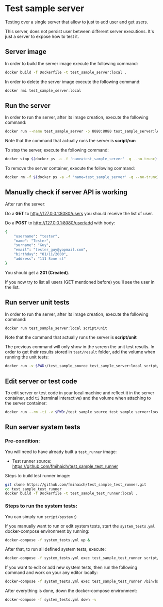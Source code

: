 # Test sample server

Testing over a single server that allow to just to add user and get users.

This server, does not persist user between different server executions. It's just a server to expose how to test it.  

## Server image

In order to build the server image execute the following command:
```bash
docker build -f Dockerfile -t test_sample_server:local .
```

In order to delete the server image execute the following command:
```bash
docker rmi test_sample_server:local
```


## Run the server

In order to run the server, after its image creation, execute the following command:
```bash
docker run --name test_sample_server -p 8080:8080 test_sample_server:local script/run
```
Note that the command that actually runs the server is **script/run**

To stop the server, execute the following command:
```bash
docker stop $(docker ps -a -f 'name=test_sample_server' -q --no-trunc)
```

To remove the server container, execute the following command:
```bash
docker rm -f $(docker ps -a -f 'name=test_sample_server' -q --no-trunc)
```

## Manually check if server API is working

After run the server:

Do a **GET** to http://127.0.0.1:8080/users you should receive the list of user.

Do a **POST** to http://127.0.0.1:8080/user/add with body:
```bash
{
    "username": "tester",
    "name": "Tester",
    "surname": "Guy",
    "email": "tester_guy@yopmail.com",
    "birthday": "01/11/2000",
    "address": "111 Some st"
}
```

You should get a **201 (Created)**. 

If you now try to list all users (GET mentioned before) you'll see the user in the list.


## Run server unit tests

In order to run the server, after its image creation, execute the following command:
```bash
docker run test_sample_server:local script/unit
```
Note that the command that actually runs the server is **script/unit**

The previous command will only show in the screen the unit test results. 
In order to get their results stored in ``test/result`` folder, add the volume when running the unit tests:
```bash
docker run -v $PWD:/test_sample_source test_sample_server:local script/unit
```


## Edit server or test code

To edit server or test code in your local machine and reflect it in the server container, 
add ``ti`` (terminal interactive) and the volume when attaching to the server container:

```bash
docker run --rm -ti -v $PWD:/test_sample_source test_sample_server:local /bin/bash
```


## Run server system tests

### Pre-condition:

You will need to have already built a ``test_runner`` image:
- Test runner source: https://github.com/fmihaich/test_sample_test_runner

Steps to build test runner image:

```bash
git clone https://github.com/fmihaich/test_sample_test_runner.git
cd test_sample_test_runner
docker build -f Dockerfile -t test_sample_test_runner:local .
```

### Steps to run the system tests:

You can simply run ``script/system`` :)

If you manually want to run or edit system tests, start the ``system_tests.yml`` docker-compose environment by running:

```bash
docker-compose -f system_tests.yml up &
```

After that, to run all defined system tests, execute:

```bash
docker-compose -f system_tests.yml exec test_sample_test_runner script/run
```

If you want to edit or add new system tests, then run the following command and work on your any editor locally:
```bash
docker-compose -f system_tests.yml exec test_sample_test_runner /bin/bash
```

After everything is done, down the docker-compose environment:

```bash
docker-compose -f system_tests.yml down -v
```
